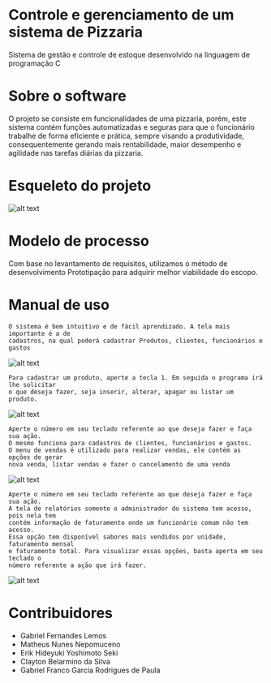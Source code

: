 # Controle e gerenciamento de um sistema de Pizzaria 
Sistema de gestão e controle de estoque desenvolvido na linguagem de programação C

# Sobre o software
O projeto se consiste em funcionalidades de uma pizzaria, porém, este sistema contém funções automatizadas e seguras para que o funcionário trabalhe de forma eficiente e prática, sempre visando a produtividade, consequentemente gerando mais rentabilidade, maior desempenho e agilidade nas tarefas diárias da pizzaria.

# Esqueleto do projeto

![alt text](https://i.bb.co/)

# Modelo de processo 

Com base no levantamento de requisitos, utilizamos o método de desenvolvimento Prototipação para adquirir melhor viabilidade do escopo.

# Manual de uso
```
O sistema é bem intuitivo e de fácil aprendizado. A tela mais importante é a de
cadastros, na qual poderá cadastrar Produtos, clientes, funcionários e gastos
```
![alt text](https://i.ibb.co/k11BYp3/tela-1.png)
```
Para cadastrar um produto, aperte a tecla 1. Em seguida o programa irá lhe solicitar
o que deseja fazer, seja inserir, alterar, apagar ou listar um produto.
```
![alt text](https://i.ibb.co/TK9Mbj7/tela2.png)
```
Aperte o número em seu teclado referente ao que deseja fazer e faça sua ação.
O mesmo funciona para cadastros de clientes, funcionários e gastos.
O menu de vendas é utilizado para realizar vendas, ele contém as opções de gerar
nova venda, listar vendas e fazer o cancelamento de uma venda
```
![alt text](https://i.ibb.co/WPG0Zjr/tela3.png)
```
Aperte o número em seu teclado referente ao que deseja fazer e faça sua ação.
A tela de relatórios somente o administrador do sistema tem acesso, pois nela tem
contém informação de faturamento onde um funcionário comum não tem acesso. 
Essa opção tem disponível sabores mais vendidos por unidade, faturamento mensal
e faturamento total. Para visualizar essas opções, basta aperta em seu teclado o
número referente a ação que irá fazer.
```
![alt text](https://i.ibb.co/pRGkQYz/tela4.png)

# Contribuidores
* Gabriel Fernandes Lemos
* Matheus Nunes Nepomuceno
* Erik Hideyuki Yoshimoto Seki
* Clayton Belarmino da Silva
* Gabriel Franco Garcia Rodrigues de Paula

